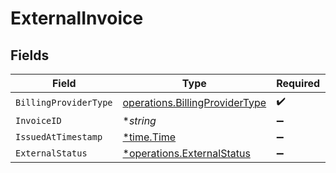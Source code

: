 # ExternalInvoice


## Fields

| Field                                                                            | Type                                                                             | Required                                                                         | Description                                                                      |
| -------------------------------------------------------------------------------- | -------------------------------------------------------------------------------- | -------------------------------------------------------------------------------- | -------------------------------------------------------------------------------- |
| `BillingProviderType`                                                            | [operations.BillingProviderType](../../models/operations/billingprovidertype.md) | :heavy_check_mark:                                                               | N/A                                                                              |
| `InvoiceID`                                                                      | **string*                                                                        | :heavy_minus_sign:                                                               | N/A                                                                              |
| `IssuedAtTimestamp`                                                              | [*time.Time](https://pkg.go.dev/time#Time)                                       | :heavy_minus_sign:                                                               | N/A                                                                              |
| `ExternalStatus`                                                                 | [*operations.ExternalStatus](../../models/operations/externalstatus.md)          | :heavy_minus_sign:                                                               | N/A                                                                              |
